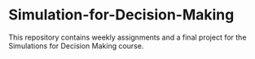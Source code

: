 # Simulation-for-Decision-Making
This repository contains weekly assignments and a final project for the Simulations for Decision Making course.
